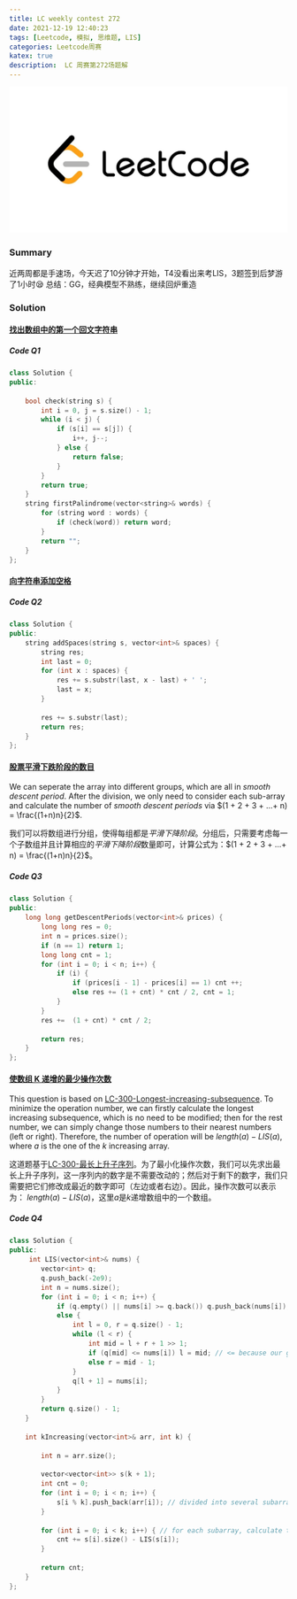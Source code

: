 ```yaml
---
title: LC weekly contest 272
date: 2021-12-19 12:40:23
tags: [Leetcode, 模拟, 思维题, LIS]
categories: Leetcode周赛
katex: true
description:  LC 周赛第272场题解
---
```



![LC](/images/Leetcode.jpg)

<!--more-->

### **Summary**

近两周都是手速场，今天迟了10分钟才开始，T4没看出来考LIS，3题签到后梦游了1小时😪 总结：GG，经典模型不熟练，继续回炉重造

###  **Solution**

#### [找出数组中的第一个回文字符串](https://leetcode-cn.com/problems/find-first-palindromic-string-in-the-array/)

##### **Code Q1**
```cpp
class Solution {
public:
    
    bool check(string s) {
        int i = 0, j = s.size() - 1;
        while (i < j) {
            if (s[i] == s[j]) {
                i++, j--;
            } else {
                return false;
            }
        }
        return true;
    }
    string firstPalindrome(vector<string>& words) {
        for (string word : words) {
            if (check(word)) return word;
        }
        return "";
    }
};
```

#### [向字符串添加空格](https://leetcode-cn.com/problems/adding-spaces-to-a-string/)

##### **Code Q2**
```cpp
class Solution {
public:
    string addSpaces(string s, vector<int>& spaces) {
        string res;
        int last = 0;
        for (int x : spaces) {
            res += s.substr(last, x - last) + ' ';
            last = x;
        }
        
        res += s.substr(last);
        return res;
    }
};
```
#### [股票平滑下跌阶段的数目](https://leetcode-cn.com/problems/number-of-smooth-descent-periods-of-a-stock/)

We can seperate the array into different groups, which are all in *smooth descent period*. After the division, we only need to consider each sub-array and calculate the number of *smooth descent periods* via $(1 + 2 + 3 + ...+ n) = \frac{(1+n)n}{2}$. 

我们可以将数组进行分组，使得每组都是*平滑下降阶段*。分组后，只需要考虑每一个子数组并且计算相应的*平滑下降阶段*数量即可，计算公式为：$(1 + 2 + 3 + ...+ n) = \frac{(1+n)n}{2}$。
##### **Code Q3**
```cpp
class Solution {
public:
    long long getDescentPeriods(vector<int>& prices) {
        long long res = 0;
        int n = prices.size();
        if (n == 1) return 1;
        long long cnt = 1;
        for (int i = 0; i < n; i++) {
            if (i) {
                if (prices[i - 1] - prices[i] == 1) cnt ++;
                else res += (1 + cnt) * cnt / 2, cnt = 1;
            }
        }
        res +=  (1 + cnt) * cnt / 2;
        
        return res;
    }
};
```

#### [使数组 K 递增的最少操作次数](https://leetcode-cn.com/problems/minimum-operations-to-make-the-array-k-increasing/)

This question is based on [LC-300-Longest-increasing-subsequence](https://leetcode-cn.com/problems/longest-increasing-subsequence). To minimize the operation number, we can firstly calculate the longest increasing subsequence, which is no need to be modified; then for the rest number, we can simply change those numbers to their nearest numbers (left or right). Therefore, the number of operation will be $length(a) - LIS(a)$, where $a$ is the one of the $k$ increasing array.

这道题基于[LC-300-最长上升子序列](https://leetcode-cn.com/problems/longest-increasing-subsequence)。为了最小化操作次数，我们可以先求出最长上升子序列，这一序列内的数字是不需要改动的；然后对于剩下的数字，我们只需要把它们修改成最近的数字即可（左边或者右边）。因此，操作次数可以表示为： $length(a) - LIS(a)$，这里$a$是$k$递增数组中的一个数组。

##### **Code Q4**

```cpp
class Solution {
public:
     int LIS(vector<int>& nums) {
        vector<int> q;
        q.push_back(-2e9);
        int n = nums.size();
        for (int i = 0; i < n; i++) {
            if (q.empty() || nums[i] >= q.back()) q.push_back(nums[i]);
            else {
                int l = 0, r = q.size() - 1;
                while (l < r) {
                    int mid = l + r + 1 >> 1;
                    if (q[mid] <= nums[i]) l = mid; // <= because our goal is to get a non-decreasing subarray
                    else r = mid - 1;
                }
                q[l + 1] = nums[i];
            }
        }   
        return q.size() - 1;
    }
    
    int kIncreasing(vector<int>& arr, int k) {
        
        int n = arr.size();
        
        vector<vector<int>> s(k + 1);
        int cnt = 0;
        for (int i = 0; i < n; i++) {
            s[i % k].push_back(arr[i]); // divided into several subarrays
        }
        
        for (int i = 0; i < k; i++) { // for each subarray, calculate the operation number
            cnt += s[i].size() - LIS(s[i]);
        }
        
        return cnt;
    }
};
```